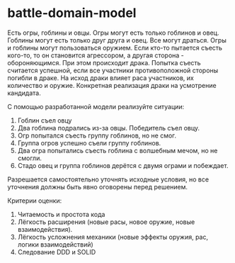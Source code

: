 # battle-domain-model

Есть огры, гоблины и овцы. Огры могут есть только гоблинов и овец. Гоблины могут есть только друг друга и овец. Все могут драться. Огры и гоблины могут пользоваться оружием. Если кто-то пытается съесть кого-то, то он становится агрессором, а другая сторона - обороняющимся. При этом происходит драка. Попытка съесть считается успешной, если все участники противоположной стороны погибли в драке. На исход драки влияет раса участников, их количество и оружие.
Конкретная реализация драки на усмотрение кандидата.  

С помощью разработанной модели реализуйте ситуации:

1. Гоблин съел овцу
2. Два гоблина подрались из-за овцы. Победитель съел овцу.
3. Огр попытался съесть группу гоблинов, но не смог.
4. Группа огров успешно съели группу гоблинов.
5. Два огра попытались съесть гоблина с волшебным мечом, но не смогли.
6. Стадо овец и группа гоблинов дерётся с двумя ограми и побеждает.  

Разрешается самостоятельно уточнять исходные условия, но все уточнения должны быть явно оговорены перед решением. 

Критерии оценки: 
1. Читаемость и простота кода 
2. Лёгкость расширения (новые расы, новое оружие, новые взаимодействия).
3. Лёгкость усложнения механики (новые эффекты оружия, рас, логики взаимодействий)
4. Следование DDD и SOLID
